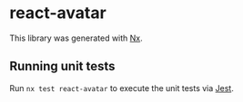 # react-avatar

This library was generated with [Nx](https://nx.dev).

## Running unit tests

Run `nx test react-avatar` to execute the unit tests via [Jest](https://jestjs.io).
